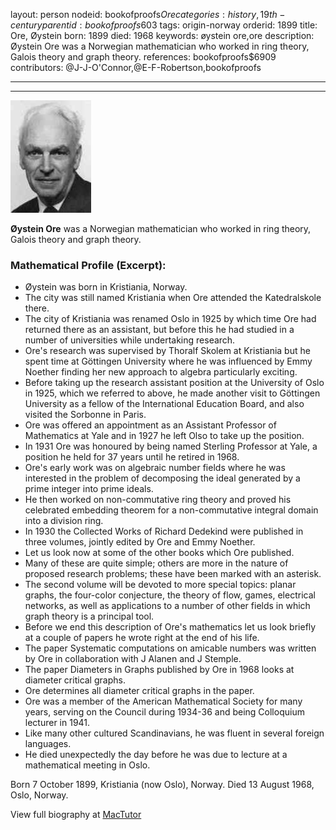 layout: person
nodeid: bookofproofs$Ore
categories: history,19th-century
parentid: bookofproofs$603
tags: origin-norway
orderid: 1899
title: Ore, Øystein
born: 1899
died: 1968
keywords: øystein ore,ore
description: Øystein Ore was a Norwegian mathematician who worked in ring theory, Galois theory and graph theory.
references: bookofproofs$6909
contributors: @J-J-O'Connor,@E-F-Robertson,bookofproofs

---



---

![Ore.jpg](https://github.com/bookofproofs/bookofproofs.github.io/blob/main/_sources/_assets/images/portraits/Ore.jpg?raw=true)

**Øystein Ore** was a Norwegian mathematician who worked in ring theory, Galois theory and graph theory.

### Mathematical Profile (Excerpt):
* Øystein was born in Kristiania, Norway.
* The city was still named Kristiania when Ore attended the Katedralskole there.
* The city of Kristiania was renamed Oslo in 1925 by which time Ore had returned there as an assistant, but before this he had studied in a number of universities while undertaking research.
* Ore's research was supervised by Thoralf Skolem at Kristiania but he spent time at Göttingen University where he was influenced by Emmy Noether finding her new approach to algebra particularly exciting.
* Before taking up the research assistant position at the University of Oslo in 1925, which we referred to above, he made another visit to Göttingen University as a fellow of the International Education Board, and also visited the Sorbonne in Paris.
* Ore was offered an appointment as an Assistant Professor of Mathematics at Yale and in 1927 he left Olso to take up the position.
* In 1931 Ore was honoured by being named Sterling Professor at Yale, a position he held for 37 years until he retired in 1968.
* Ore's early work was on algebraic number fields where he was interested in the problem of decomposing the ideal generated by a prime integer into prime ideals.
* He then worked on non-commutative ring theory and proved his celebrated embedding theorem for a non-commutative integral domain into a division ring.
* In 1930 the Collected Works of Richard Dedekind were published in three volumes, jointly edited by Ore and Emmy Noether.
* Let us look now at some of the other books which Ore published.
* Many of these are quite simple; others are more in the nature of proposed research problems; these have been marked with an asterisk.
* The second volume will be devoted to more special topics: planar graphs, the four-color conjecture, the theory of flow, games, electrical networks, as well as applications to a number of other fields in which graph theory is a principal tool.
* Before we end this description of Ore's mathematics let us look briefly at a couple of papers he wrote right at the end of his life.
* The paper Systematic computations on amicable numbers was written by Ore in collaboration with J Alanen and J Stemple.
* The paper Diameters in Graphs published by Ore in 1968 looks at diameter critical graphs.
* Ore determines all diameter critical graphs in the paper.
* Ore was a member of the American Mathematical Society for many years, serving on the Council during 1934-36 and being Colloquium lecturer in 1941.
* Like many other cultured Scandinavians, he was fluent in several foreign languages.
* He died unexpectedly the day before he was due to lecture at a mathematical meeting in Oslo.

Born 7 October 1899, Kristiania (now Oslo), Norway. Died 13 August 1968, Oslo, Norway.

View full biography at [MacTutor](https://mathshistory.st-andrews.ac.uk/Biographies/Ore/)
